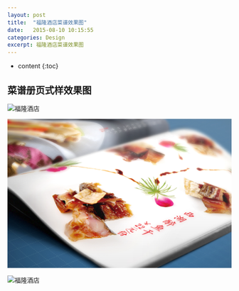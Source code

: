 ```yaml
---
layout: post
title:  "福隆酒店菜谱效果图"
date:   2015-08-10 10:15:55
categories: Design
excerpt: 福隆酒店菜谱效果图
---
```


* content
{:toc}

## 菜谱册页式样效果图

![福隆酒店](/css/pics/福隆菜谱效果图3.jpg "福隆菜谱效果图") 
   
![福隆酒店](/css/pics/福隆菜谱效果图2.jpg "福隆菜谱效果图")   

![福隆酒店](/css/pics/福隆菜谱效果图1.jpg "福隆菜谱效果图")   

